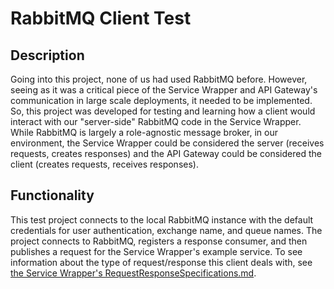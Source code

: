 # RabbitMQ Client Test

## Description

Going into this project, none of us had used RabbitMQ before. However, seeing as it was a critical piece of the Service
Wrapper and API Gateway's communication in large scale deployments, it needed to be implemented. So, this project was
developed for testing and learning how a client would interact with our "server-side" RabbitMQ code in the Service
Wrapper. While RabbitMQ is largely a role-agnostic message broker, in our environment, the Service Wrapper could be
considered the server (receives requests, creates responses) and the API Gateway could be considered the client (creates
requests, receives responses).

## Functionality

This test project connects to the local RabbitMQ instance with the default credentials for user authentication, exchange
name, and queue names. The project connects to RabbitMQ, registers a response consumer, and then publishes a request for
the Service Wrapper's example service. To see information about the type of request/response this client deals with,
see [the Service Wrapper's RequestResponseSpecifications.md](../service-wrapper/RequestResponseSpecifications.md).